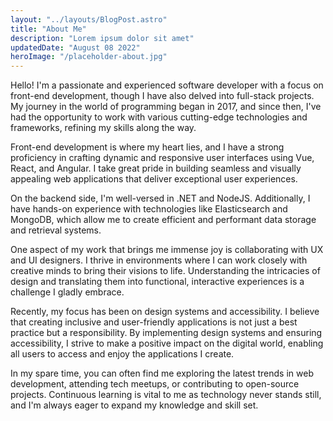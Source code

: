 ```yaml
---
layout: "../layouts/BlogPost.astro"
title: "About Me"
description: "Lorem ipsum dolor sit amet"
updatedDate: "August 08 2022"
heroImage: "/placeholder-about.jpg"
---
```


Hello! I'm a passionate and experienced software developer with a focus on front-end development, though I have also delved into full-stack projects. My journey in the world of programming began in 2017, and since then, I've had the opportunity to work with various cutting-edge technologies and frameworks, refining my skills along the way.

Front-end development is where my heart lies, and I have a strong proficiency in crafting dynamic and responsive user interfaces using Vue, React, and Angular. I take great pride in building seamless and visually appealing web applications that deliver exceptional user experiences.

On the backend side, I'm well-versed in .NET and NodeJS. Additionally, I have hands-on experience with technologies like Elasticsearch and MongoDB, which allow me to create efficient and performant data storage and retrieval systems.

One aspect of my work that brings me immense joy is collaborating with UX and UI designers. I thrive in environments where I can work closely with creative minds to bring their visions to life. Understanding the intricacies of design and translating them into functional, interactive experiences is a challenge I gladly embrace.

Recently, my focus has been on design systems and accessibility. I believe that creating inclusive and user-friendly applications is not just a best practice but a responsibility. By implementing design systems and ensuring accessibility, I strive to make a positive impact on the digital world, enabling all users to access and enjoy the applications I create.

In my spare time, you can often find me exploring the latest trends in web development, attending tech meetups, or contributing to open-source projects. Continuous learning is vital to me as technology never stands still, and I'm always eager to expand my knowledge and skill set.

